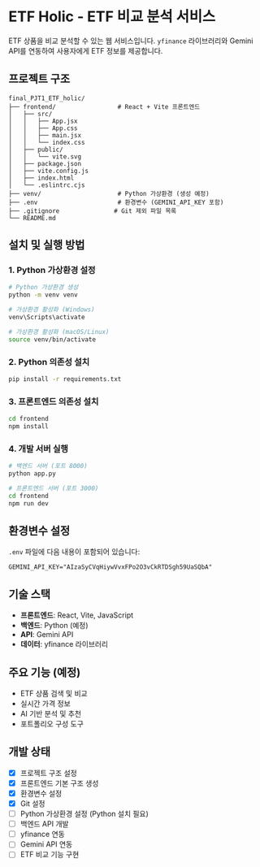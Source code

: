 # ETF Holic - ETF 비교 분석 서비스

ETF 상품을 비교 분석할 수 있는 웹 서비스입니다. `yfinance` 라이브러리와 Gemini API를 연동하여 사용자에게 ETF 정보를 제공합니다.

## 프로젝트 구조

```
final_PJT1_ETF_holic/
├── frontend/                 # React + Vite 프론트엔드
│   ├── src/
│   │   ├── App.jsx
│   │   ├── App.css
│   │   ├── main.jsx
│   │   └── index.css
│   ├── public/
│   │   └── vite.svg
│   ├── package.json
│   ├── vite.config.js
│   ├── index.html
│   └── .eslintrc.cjs
├── venv/                     # Python 가상환경 (생성 예정)
├── .env                      # 환경변수 (GEMINI_API_KEY 포함)
├── .gitignore               # Git 제외 파일 목록
└── README.md
```

## 설치 및 실행 방법

### 1. Python 가상환경 설정
```bash
# Python 가상환경 생성
python -m venv venv

# 가상환경 활성화 (Windows)
venv\Scripts\activate

# 가상환경 활성화 (macOS/Linux)
source venv/bin/activate
```

### 2. Python 의존성 설치
```bash
pip install -r requirements.txt
```

### 3. 프론트엔드 의존성 설치
```bash
cd frontend
npm install
```

### 4. 개발 서버 실행
```bash
# 백엔드 서버 (포트 8000)
python app.py

# 프론트엔드 서버 (포트 3000)
cd frontend
npm run dev
```

## 환경변수 설정

`.env` 파일에 다음 내용이 포함되어 있습니다:
```
GEMINI_API_KEY="AIzaSyCVqHiywVvxFPo2O3vCkRTDSgh59UaSQbA"
```

## 기술 스택

- **프론트엔드**: React, Vite, JavaScript
- **백엔드**: Python (예정)
- **API**: Gemini API
- **데이터**: yfinance 라이브러리

## 주요 기능 (예정)

- ETF 상품 검색 및 비교
- 실시간 가격 정보
- AI 기반 분석 및 추천
- 포트폴리오 구성 도구

## 개발 상태

- [x] 프로젝트 구조 설정
- [x] 프론트엔드 기본 구조 생성
- [x] 환경변수 설정
- [x] Git 설정
- [ ] Python 가상환경 설정 (Python 설치 필요)
- [ ] 백엔드 API 개발
- [ ] yfinance 연동
- [ ] Gemini API 연동
- [ ] ETF 비교 기능 구현